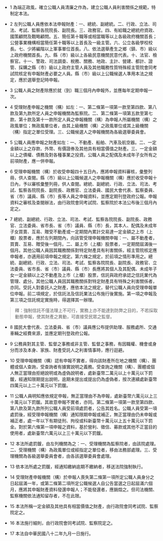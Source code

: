 * 1 為端正政風，確立公職人員清廉之作為，建立公職人員利害關係之規範，特制定本法。

* 2 左列公職人員應依本法申報財產：一、總統、副總統。二、行政、立法、司法、考試、監察各院院長、副院長。三、政務官。四、有給職之總統府資政、國策顧問及戰略顧問。五、簡任第十職等或相當職等以上各級政府機關首長；公營事業機構相當簡任第十職等以上首長及一級主管。六、公立各級學校校長。七、少將編階以上軍事單位首長。八、依法選舉產生之鄉（鎮、市）級以上政府機關首長。九、縣（市）級以上各級民意機關民意代表。十、法官、檢察官。十一、警政、司法調查、稅務、關務、地政、主計、營建、都計、證管、採購之縣（市）級以上政府主管人員及其他職務性質特殊經主管院會同考試院核定有申報財產必要之人員。縣（市）級以上公職候選人準用本法之規定，應於選舉登記時申報。

* 3 公職人員之財產除應於就（到）職三個月內申報外，並應每年定期申報一次。

* 4 受理財產申報之機關（構）如左：一、第二條第一項第一款至第四款、第八款及第九款所定人員之申報機關為監察院。二、第二條第一項第五款至第七款、第十款及第十一款所定人員之申報機關（構）為申報人所屬機關（構）之政風單位；無政風單位者，由其上級機關（構）之政風單位或其上級機關（構）指定之單位受理。三、公職候選人之申報機關為各級選舉委員會。

* 5 公職人員應申報之財產如左：一、不動產、船舶、汽車及航空器。二、一定金額以上之存款、外幣、有價證券及其他具有相當價值之財產。三、一定金額以上之債權、債務及對各種事業之投資。公職人員之配偶及未成年子女所有之前項財產，應一併申報。

* 6 受理申報機關（構）於收受申報四十五日內，應將申報資料審核，彙整列冊，供人查閱。縣（市）級以上公職候選人之申報機關（構）應於收受申報十日內，予以審核彙整列冊，供人查閱。總統、副總統、行政、立法、司法、考試、監察各院院長、副院長、政務官、立法委員、國民大會代表、監察委員、省（市）議員、縣（市）長等人員之申報資料，並應定期刊登政府公報。申報資料之審核及查閱辦法，由行政院會同考試院、監察院於本法公布後三個月內定之。

* 7 總統、副總統、行政、立法、司法、考試、監察各院院長、副院長、政務官、立法委員、省市長、省（市）議員、縣（市）長，其本人、配偶及未成年子女買賣、互易、贈受不動產或一定期間內累計交易達一定金額之上市（上櫃）股票者，應於左列期間內，向該管受理申報機關申報：一、屬不動產者，買賣、互易、贈受後一個月。二、屬上市（上櫃）股票者，一定期間屆滿後一個月。其他公職人員因其職務關係對特定財產具有利害關係，經主管院核定應申報者，亦適用前項申報之規定。第六條之規定，於前項之情形準用之。總統、副總統、行政、立法、司法、考試、監察各院院長、副院長、政務官、立法委員、省市長、省（市）議員、縣（市）長應將其個人及其配偶、未成年子女一定金額以上之不動產及上市（上櫃）股票，信託與政府承認之信託業代為管理、處分。其他公職人員因其職務關係對特定財產具有特殊之利害關係者，亦同。受託人對委託人之財產，應依本法之規定，替代公職人員向受理申報單位申報。前二項規定，於信託法及信託業法公布施行後實施。第一項之申報及第三項之信託規定實施時，得選擇其一辦理。

> 釋：強制信託不僅法理上不可行，實務上亦不能達到防弊之目的，不若採取動態申報，使其財產之異動，可直接受民眾之監督。

* 8 國民大會代表、立法委員、省（市）議員應公布提供助理、服務處所、交通車輛之經費來源，並應定期刊登政府公報。

* 9 公務員對其主管、監督之事務或非主管、監督之事務，有因職權、機會或身分而涉及本身、家族、財產受託人之利害情事時，應行迴避。

* 10 受理申報機關（構）認有申報不實者，得向該財產所在地之機關（構）、團體或個人查詢，受查詢者有據實說明之義務。受查詢之機關（構）、團體或個人無正當理由拒絕說明或為虛偽說明者，處新臺幣二萬元以上十萬元以下罰鍰，經通知限期提出說明，逾期未提出或提出仍為虛偽者，按次連續處新臺幣四萬元以上二十萬元以下罰鍰。

* 11 公職人員明知應依規定申報，無正當理由不為申報，處新臺幣六萬元以上三十萬元以下罰鍰。其故意申報不實者，亦同。第二條第一項第一款至第四款、第八款及第九款所列公職人員受前項處罰者，公告其姓名。公職人員受第一項處罰後，經受理申報機關（構）通知限期申報或補正，無正當理由仍未申報或補正者，處一年以下有期徒刑、拘役或科新臺幣十萬元以上五十萬元以下罰金。對於第六條第一項申報之資料，基於營利、徵信、募款或其他不正當目的使用者，處新臺幣六萬元以上三十萬元以下罰鍰。

* 12 本法所處罰鍰，由左列機關為之：一、受理機關為監察院者，由該院處理。二、受理機關（構）為政風單位或經指定之單位者，移由法務部處理。三、受理機關為各級選舉委員會者，由各該選舉委員會處理。

* 13 依本法所處之罰鍰，經通知繳納逾期不繳納者，移送法院強制執行。

* 14 受理財產申報機關（構）於申報人喪失第二條第一項所定公職人員身分之日起屆滿一年，或第二條第二項所定公職候選人自公告當選之日起屆滿六個月，應將其申報財產資料發還申報人；不能發還者，應銷燬之。但司法機關、監察機關依法通知留存者，不在此限。

* 15 本法所稱一定金額及其他具有相當價值之財產，由行政院會同考試院、監察院定之。

* 16 本法施行細則，由行政院會同考試院、監察院定之。

* 17 本法自中華民國八十二年九月一日施行。

